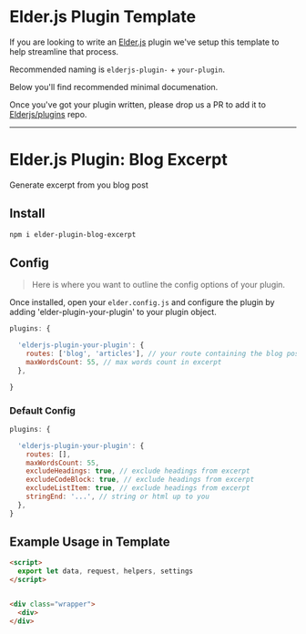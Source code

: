 # Elder.js Plugin Template

If you are looking to write an [Elder.js](https://elderguide.com/tech/elderjs/) plugin we've setup this template to help streamline that process.

Recommended naming is `elderjs-plugin-` + `your-plugin`.

Below you'll find recommended minimal documenation. 

Once you've got your plugin written, please drop us a PR to add it to [Elderjs/plugins](https://github.com/Elderjs/plugins) repo. 

--------


# Elder.js Plugin: Blog Excerpt

Generate excerpt from you blog post

## Install

```bash
npm i elder-plugin-blog-excerpt
```

## Config

> Here is where you want to outline the config options of your plugin.

Once installed, open your `elder.config.js` and configure the plugin by adding 'elder-plugin-your-plugin' to your plugin object.

```javascript
plugins: {

  'elderjs-plugin-your-plugin': {
    routes: ['blog', 'articles'], // your route containing the blog post
    maxWordsCount: 55, // max words count in excerpt
  },

}
```

### Default Config

```js
plugins: {

  'elderjs-plugin-your-plugin': {
    routes: [],
    maxWordsCount: 55,
    excludeHeadings: true, // exclude headings from excerpt
    excludeCodeBlock: true, // exclude headings from excerpt
    excludeListItem: true, // exclude headings from excerpt
    stringEnd: '...', // string or html up to you
  },
}
```

## Example Usage in Template

```html
<script>
  export let data, request, helpers, settings
</script>


<div class="wrapper">
  <div>
</div>
```
